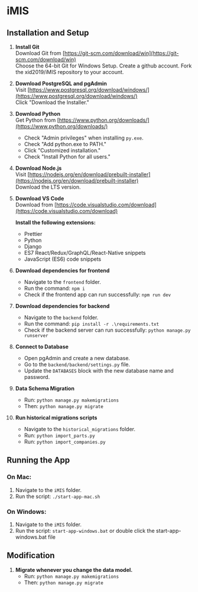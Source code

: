 # iMIS

## Installation and Setup

1. **Install Git**  
   Download Git from [https://git-scm.com/download/win](https://git-scm.com/download/win)  
   Choose the 64-bit Git for Windows Setup.
   Create a github account.
   Fork the xid2019/iMIS repository to your account.

2. **Download PostgreSQL and pgAdmin**  
   Visit [https://www.postgresql.org/download/windows/](https://www.postgresql.org/download/windows/)  
   Click "Download the Installer."

3. **Download Python**  
   Get Python from [https://www.python.org/downloads/](https://www.python.org/downloads/)

   - Check "Admin privileges" when installing `py.exe`.
   - Check "Add python.exe to PATH."
   - Click "Customized installation."
   - Check "Install Python for all users."

4. **Download Node.js**  
   Visit [https://nodejs.org/en/download/prebuilt-installer](https://nodejs.org/en/download/prebuilt-installer)  
   Download the LTS version.

5. **Download VS Code**  
    Download from [https://code.visualstudio.com/download](https://code.visualstudio.com/download)

   **Install the following extensions:**

   - Prettier
   - Python
   - Django
   - ES7 React/Redux/GraphQL/React-Native snippets
   - JavaScript (ES6) code snippets

6. **Download dependencies for frontend**

   - Navigate to the `frontend` folder.
   - Run the command: `npm i`
   - Check if the frontend app can run successfully: `npm run dev`

7. **Download dependencies for backend**

   - Navigate to the `backend` folder.
   - Run the command: `pip install -r .\requirements.txt`
   - Check if the backend server can run successfully: `python manage.py runserver`

8. **Connect to Database**

   - Open pgAdmin and create a new database.
   - Go to the `backend/backend/settings.py` file.
   - Update the `DATABASES` block with the new database name and password.

9. **Data Schema Migration**

   - Run: `python manage.py makemigrations`
   - Then: `python manage.py migrate`

10. **Run historical migrations scripts**
    - Navigate to the `historical_migrations` folder.
    - Run: `python import_parts.py`
    - Run: `python import_companies.py`

## Running the App

### On Mac:

1. Navigate to the `iMIS` folder.
2. Run the script: `./start-app-mac.sh`

### On Windows:

1. Navigate to the `iMIS` folder.
2. Run the script: `start-app-windows.bat`
   or double click the start-app-windows.bat file

## Modification

1. **Migrate whenever you change the data model.**
   - Run: `python manage.py makemigrations`
   - Then: `python manage.py migrate`
